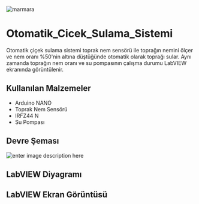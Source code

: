 ![marmara](https://www.turktrade.org.tr/upload/article/Teknoloji.png)
# Otomatik_Cicek_Sulama_Sistemi
Otomatik çiçek sulama sistemi toprak nem sensörü ile toprağın nemini ölçer ve nem oranı %50'nin altına düştüğünde otomatik olarak toprağı sular. Aynı zamanda toprağın nem oranı ve su pompasının çalışma durumu LabVIEW ekranında görüntülenir.

## Kullanılan Malzemeler
- Arduino NANO
- Toprak Nem Sensörü
- IRFZ44 N
- Su Pompası

## Devre Şeması
![enter image description here](https://lh3.googleusercontent.com/pw/AM-JKLX0yR0AVqrS3U3uYQbZ6vrKbA-qw69g373MpymWZ8Sct_tWxNFQqSo0ylj2nJntgkABG4GzeAPdT_jwh-BFVs9Oa1D6EgGg41ehocfQdAD8uYNuLTlGsdnoFa7U9yw54Qv62-6Ol4JvZk5w9cVVqvSd=w877-h619-no?authuser=0)


## LabVIEW Diyagramı

## LabVIEW Ekran Görüntüsü

